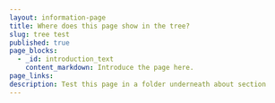 ```yaml
---
layout: information-page
title: Where does this page show in the tree?
slug: tree test
published: true
page_blocks:
  - _id: introduction_text
    content_markdown: Introduce the page here.
page_links:
description: Test this page in a folder underneath about section
---
```

